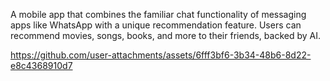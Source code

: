 A mobile app that combines the familiar chat functionality of messaging apps like WhatsApp with a unique recommendation feature. Users can recommend movies, songs, books, and more to their friends, backed by AI.

https://github.com/user-attachments/assets/6fff3bf6-3b34-48b6-8d22-e8c4368910d7


